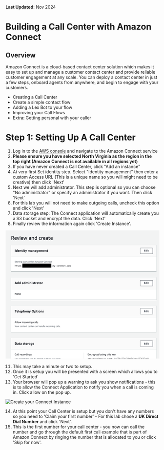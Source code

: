 **Last Updated:** Nov 2024

# Building a Call Center with Amazon Connect

## Overview

Amazon Connect is a cloud-based contact center solution which makes it easy to set up and manage a customer contact center and provide reliable customer engagement at any scale. You can deploy a contact center in just a few steps, onboard agents from anywhere, and begin to engage with your customers. 

- Creating a Call Center
- Create a simple contact flow
- Adding a Lex Bot to your flow
- Improving your Call Flows
- Extra: Getting personal with your caller

# Step 1: Setting Up A Call Center

1.  Log in to the [AWS console](https://console.aws.amazon.com/connect/home?region=us-east-1#) and navigate to the Amazon Connect service
2. **Please ensure you have selected North Virginia as the region in the top right (Amazon Connect is not available in all regions yet)**
3. If you have never created a Call Center, click &quot;Add an instance&quot;
4. At very first Set identity step. Select "Identity management" then enter a custom Access URL (This is a unique name so you will might need to be creative) then click 'Next'
5. Next we will add administrator. This step is optional so you can choose "No administrator" or specify an administrator if you want. Then click 'Next'
6. For this lab you will not need to make outgoing calls, uncheck this option and click 'Next'
7. Data storage step: The Connect application will automatically create you a S3 bucket and encrypt the data. Click 'Next'
8. Finally review the information again click 'Create Instance'. 

![Create your Connect Instance](../images/picture_16.png)

11. This may take a minute or two to setup.
12. Once it is setup you will be presented with a screen which allows you to 'Get Started'
13. Your browser will pop up a warning to ask you show notifications - this is to allow the Connect Application to notify you when a call is coming in. Click allow on the pop up.

![Create your Connect Instance](images/Picture01b.png)

14. At this point your Call Center is setup but you don't have any numbers so you need to 'Claim your first number' - For this lab chose a **UK Direct Dial Number** and click 'Next'.
15.  This is the first number for your call center - you now can call the number and go through the default first call example that is part of Amazon Connect by ringing the number that is allocated to you or click 'Skip for now'.
